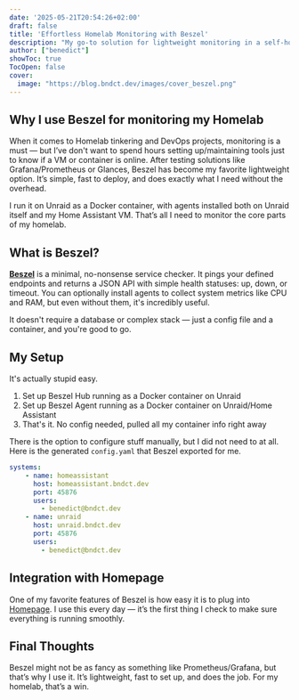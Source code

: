 ```yaml
---
date: '2025-05-21T20:54:26+02:00'
draft: false
title: 'Effortless Homelab Monitoring with Beszel'
description: "My go-to solution for lightweight monitoring in a self-hosted environment"
author: ["benedict"]
showToc: true
TocOpen: false
cover:
  image: "https://blog.bndct.dev/images/cover_beszel.png"
---
```


##  Why I use Beszel for monitoring my Homelab

When it comes to Homelab tinkering and DevOps projects, monitoring is a must — but I’ve don't want to spend hours setting up/maintaining tools just to know if a VM or container is online. After testing solutions like Grafana/Prometheus or Glances, Beszel has become my favorite lightweight option. It’s simple, fast to deploy, and does exactly what I need without the overhead.

I run it on Unraid as a Docker container, with agents installed both on Unraid itself and my Home Assistant VM. That’s all I need to monitor the core parts of my homelab.

##  What is Beszel?

[**Beszel**](https://github.com/henrygd/beszel) is a minimal, no-nonsense service checker. It pings your defined endpoints and returns a JSON API with simple health statuses: up, down, or timeout. You can optionally install agents to collect system metrics like CPU and RAM, but even without them, it's incredibly useful.

It doesn't require a database or complex stack — just a config file and a container, and you're good to go.

##  My Setup
It's actually stupid easy. 

1. Set up Beszel Hub running as a Docker container on Unraid
2. Set up Beszel Agent running as a Docker container on Unraid/Home Assistant
3. That's it. No config needed, pulled all my container info right away

There is the option to configure stuff manually, but I did not need to at all. Here is the generated `config.yaml` that Beszel exported for me.

```yaml
systems:
    - name: homeassistant
      host: homeassistant.bndct.dev
      port: 45876
      users:
        - benedict@bndct.dev
    - name: unraid
      host: unraid.bndct.dev
      port: 45876
      users:
        - benedict@bndct.dev
```

##  Integration with Homepage

One of my favorite features of Beszel is how easy it is to plug into [Homepage](https://gethomepage.dev/widgets/services/beszel/).
I use this every day — it’s the first thing I check to make sure everything is running smoothly.

##  Final Thoughts

Beszel might not be as fancy as something like Prometheus/Grafana, but that’s why I use it. It’s lightweight, fast to set up, and does the job. For my homelab, that’s a win.

